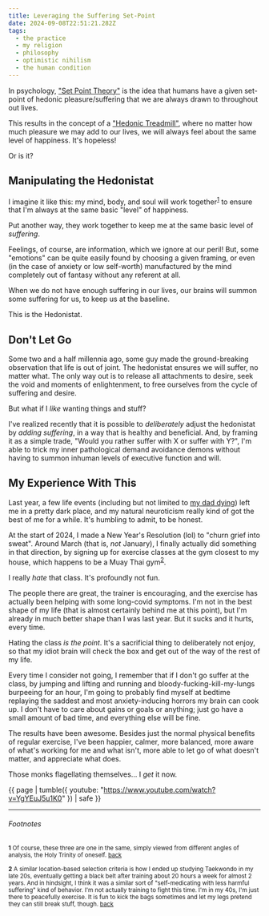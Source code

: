 ```yaml
---
title: Leveraging the Suffering Set-Point
date: 2024-09-08T22:51:21.282Z
tags:
  - the practice
  - my religion
  - philosophy
  - optimistic nihilism
  - the human condition
---
```


In psychology, ["Set Point
Theory"](https://www.sciencedirect.com/topics/psychology/set-point-theory)
is the idea that humans have a given set-point of hedonic
pleasure/suffering that we are always drawn to throughout out
lives.

This results in the concept of a ["Hedonic
Treadmill"](https://en.wikipedia.org/wiki/Hedonic_treadmill),
where no matter how much pleasure we may add to our lives, we
will always feel about the same level of happiness. It's
hopeless!

Or is it?

## Manipulating the Hedonistat

I imagine it like this: my mind, body, and soul will work
together<sup><a href="#hedonistat-fn1"
id="hedonistat-ref1">1</a></sup> to ensure that I'm always at the
same basic "level" of happiness.

Put another way, they work together to keep me at the same basic
level of _suffering_.

Feelings, of course, are information, which we ignore at our
peril! But, some "emotions" can be quite easily found by choosing
a given framing, or even (in the case of anxiety or low
self-worth) manufactured by the mind completely out of fantasy
without any referent at all.

When we do not have enough suffering in our lives, our brains
will summon some suffering for us, to keep us at the baseline.

This is the Hedonistat.

## Don't Let Go

Some two and a half millennia ago, some guy made the
ground-breaking observation that life is out of joint. The
hedonistat ensures we will suffer, no matter what. The only way
out is to release all attachments to desire, seek the void and
moments of enlightenment, to free ourselves from the cycle of
suffering and desire.

But what if I _like_ wanting things and stuff?

I've realized recently that it is possible to _deliberately_
adjust the hedonistat by _adding suffering_, in a way that is
healthy and beneficial. And, by framing it as a simple trade,
"Would you rather suffer with X or suffer with Y?", I'm able to
trick my inner pathological demand avoidance demons without
having to summon inhuman levels of executive function and will.

## My Experience With This

Last year, a few life events (including but not limited to [my
dad dying](/2023/02/to-my-father/)) left me in a pretty dark
place, and my natural neuroticism really kind of got the best of
me for a while. It's humbling to admit, to be honest.

At the start of 2024, I made a New Year's Resolution (lol) to
"churn grief into sweat". Around March (that is, _not_ January),
I finally actually did something in that direction, by signing up
for exercise classes at the gym closest to my house, which
happens to be a Muay Thai gym<sup><a href="#hedonistat-fn2"
id="hedonistat-ref2">2</a></sup>.

I really _hate_ that class. It's profoundly not fun.

The people there are great, the trainer is encouraging, and the
exercise has actually been helping with some long-covid symptoms.
I'm not in the best shape of my life (that is almost certainly
behind me at this point), but I'm already in much better shape
than I was last year. But it sucks and it hurts, every time.

Hating the class _is the point_. It's a sacrificial thing to
deliberately not enjoy, so that my idiot brain will check the box
and get out of the way of the rest of my life.

Every time I consider not going, I remember that if I don't go
suffer at the class, by jumping and lifting and running and
bloody-fucking-kill-my-lungs burpeeing for an hour, I'm going to
probably find myself at bedtime replaying the saddest and most
anxiety-inducing horrors my brain can cook up. I don't have to
care about gains or goals or anything; just go have a small
amount of bad time, and everything else will be fine.

The results have been awesome. Besides just the normal physical
benefits of regular exercise, I've been happier, calmer, more
balanced, more aware of what's working for me and what isn't,
more able to let go of what doesn't matter, and appreciate what
does.

Those monks flagellating themselves… I _get_ it now.

{{ page | tumble({ youtube: "https://www.youtube.com/watch?v=YgYEuJ5u1K0" }) | safe }}

---

###### Footnotes

<small id="hedonistat-fn1">**1** Of course,
these three are one in the same, simply viewed from different
angles of analysis, the Holy Trinity of oneself. <a href="#hedonistat-ref1">back</a></small>

<small id="hedonistat-fn2">**2** A similar location-based
selection criteria is how I ended up studying Taekwondo in my
late 20s, eventually getting a black belt after training about 20
hours a week for almost 2 years. And in hindsight, I think it was
a similar sort of "self-medicating with less harmful suffering"
kind of behavior. I'm not actually training to fight this time.
I'm in my 40s, I'm just there to peacefully exercise. It is fun
to kick the bags sometimes and let my legs pretend they can still
break stuff, though. <a href="#hedonistat-ref2">back</a></small>
